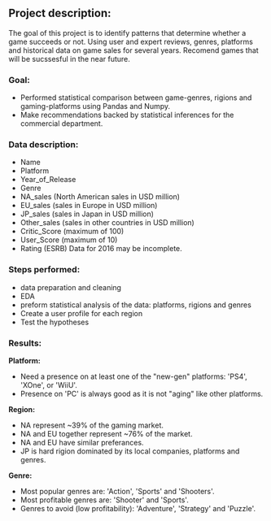 ## Project description:
The goal of this project is to identify patterns that determine whether a game succeeds or not. 
Using user and expert reviews, genres, platforms and historical data on game sales for several years. 
Recomend games that will be sucssesful in the near future.

### Goal:
- Performed statistical comparison between game-genres, rigions and gaming-platforms using Pandas and Numpy.
- Make recommendations backed by statistical inferences for the commercial department.

### Data description:
- Name
- Platform
- Year_of_Release
- Genre
- NA_sales (North American sales in USD million)
- EU_sales (sales in Europe in USD million)
- JP_sales (sales in Japan in USD million)
- Other_sales (sales in other countries in USD million)
- Critic_Score (maximum of 100)
- User_Score (maximum of 10)
- Rating (ESRB) Data for 2016 may be incomplete.

### Steps performed:
- data preparation and cleaning
- EDA
- preform statistical analysis of the data: platforms, rigions and genres
- Create a user profile for each region
- Test the hypotheses

### Results:
**Platform:**
- Need a presence on at least one of the "new-gen" platforms: 'PS4', 'XOne', or 'WiiU'.
- Presence on 'PC' is always good as it is not "aging" like other platforms.

**Region:**
- NA represent ~39% of the gaming market.
- NA and EU together represent ~76% of the market.
- NA and EU have similar preferances.
- JP is hard rigion dominated by its local companies, platforms and genres.

**Genre:**
- Most popular genres are: 'Action', 'Sports' and 'Shooters'.
- Most profitable genres are: 'Shooter' and 'Sports'.
- Genres to avoid (low profitability): 'Adventure', 'Strategy' and 'Puzzle'.
